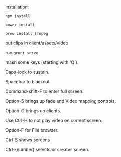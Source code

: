installation:

`npm install`

`bower install`

`brew install ffmpeg`

put clips in client/assets/video

run `grunt serve`

mash some keys (starting with 'Q').

Caps-lock to sustain.

Spacebar to blackout.

Command-shift-F to enter full screen.

Option-S brings up fade and Video mapping controls.

Option-C brings up clients.

Use Ctrl-H to not play video on current screen.

Option-F for File browser.

Ctrl-S shows screens

Ctrl-{number} selects or creates screen.